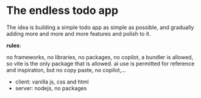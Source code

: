 # The endless todo app

The idea is building a simple todo app as simple as possible, and gradually adding more and more and more features and polish to it.

**rules**:

no frameworks, 
no libraries, 
no packages,
no copilot,
a bundler is allowed, so vite is the only package that is allowed.
ai use is permitted for reference and inspiration, but no copy paste, no copilot,...


- client: vanilla js, css and html
- server: nodejs, no packages
